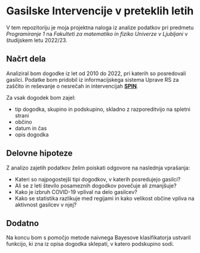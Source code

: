 # Gasilske Intervencije v preteklih letih
V tem repozitoriju je moja projektna naloga iz analize podatkov pri predmetu _Programiranje 1_ na _Fakulteti za matematiko in fiziko Univerze v Ljubljani_ v študijskem letu 2022/23.

## Načrt dela
Analiziral bom dogodke iz let od 2010 do 2022, pri katerih so posredovali gasilci. Podatke bom pridobil iz informacijskega sistema Uprave RS za zaščito in reševanje o nesrečah in intervencijah [**SPIN**](https://spin3.sos112.si/javno/porocilo/dnevnibilten).

Za vsak dogodek bom zajel:
- tip dogodka, skupino in podskupino, skladno z razporeditvijo na spletni strani
- občino
- datum in čas
- opis dogodka

## Delovne hipoteze
Z analizo zajetih podatkov želim poiskati odgovore na naslednja vprašanja:
- Kateri so najpogostejši tipi dogodkov, v katerih posredujejo gasilci?
- Ali se z leti število posameznih dogodkov povečuje ali zmanjšuje?
- Kako je izbruh COVID-19 vplival na delo gasilcev?
- Kako se statistika razlikuje med regijami in kako velikost občine vpliva na aktivnost gasilcev v njej?

## Dodatno
Na koncu bom s pomočjo metode naivnega Bayesove klasifikatorja ustvaril funkcijo, ki zna iz opisa dogodka sklepati, v katero podskupino sodi.
